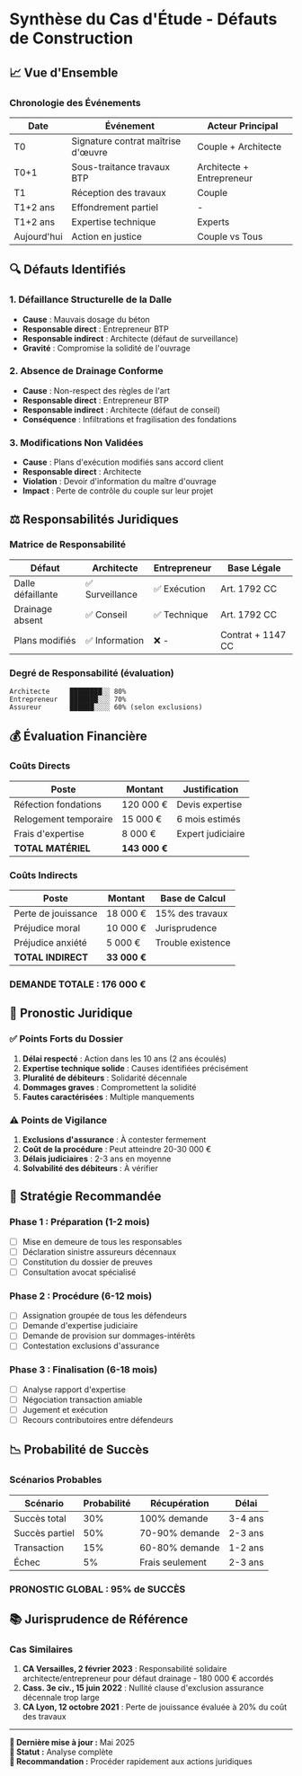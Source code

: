 # Synthèse du Cas d'Étude - Défauts de Construction

## 📈 Vue d'Ensemble

### Chronologie des Événements

| Date | Événement | Acteur Principal |
|------|------------|------------------|
| T0 | Signature contrat maîtrise d'œuvre | Couple + Architecte |
| T0+1 | Sous-traitance travaux BTP | Architecte + Entrepreneur |
| T1 | Réception des travaux | Couple |
| T1+2 ans | Effondrement partiel | - |
| T1+2 ans | Expertise technique | Experts |
| Aujourd'hui | Action en justice | Couple vs Tous |

## 🔍 Défauts Identifiés

### 1. Défaillance Structurelle de la Dalle
- **Cause** : Mauvais dosage du béton
- **Responsable direct** : Entrepreneur BTP
- **Responsable indirect** : Architecte (défaut de surveillance)
- **Gravité** : Compromise la solidité de l'ouvrage

### 2. Absence de Drainage Conforme
- **Cause** : Non-respect des règles de l'art
- **Responsable direct** : Entrepreneur BTP
- **Responsable indirect** : Architecte (défaut de conseil)
- **Conséquence** : Infiltrations et fragilisation des fondations

### 3. Modifications Non Validées
- **Cause** : Plans d'exécution modifiés sans accord client
- **Responsable direct** : Architecte
- **Violation** : Devoir d'information du maître d'ouvrage
- **Impact** : Perte de contrôle du couple sur leur projet

## ⚖️ Responsabilités Juridiques

### Matrice de Responsabilité

| Défaut | Architecte | Entrepreneur | Base Légale |
|--------|------------|--------------|-------------|
| Dalle défaillante | ✅ Surveillance | ✅ Exécution | Art. 1792 CC |
| Drainage absent | ✅ Conseil | ✅ Technique | Art. 1792 CC |
| Plans modifiés | ✅ Information | ❌ - | Contrat + 1147 CC |

### Degré de Responsabilité (évaluation)

```
Architecte     ████████░░ 80%
Entrepreneur   ███████░░░ 70%
Assureur       ██████░░░░ 60% (selon exclusions)
```

## 💰 Évaluation Financière

### Coûts Directs
| Poste | Montant | Justification |
|-------|---------|---------------|
| Réfection fondations | 120 000 € | Devis expertise |
| Relogement temporaire | 15 000 € | 6 mois estimés |
| Frais d'expertise | 8 000 € | Expert judiciaire |
| **TOTAL MATÉRIEL** | **143 000 €** | |

### Coûts Indirects
| Poste | Montant | Base de Calcul |
|-------|---------|----------------|
| Perte de jouissance | 18 000 € | 15% des travaux |
| Préjudice moral | 10 000 € | Jurisprudence |
| Préjudice anxiété | 5 000 € | Trouble existence |
| **TOTAL INDIRECT** | **33 000 €** | |

### **DEMANDE TOTALE : 176 000 €**

## 🔮 Pronostic Juridique

### ✅ Points Forts du Dossier
1. **Délai respecté** : Action dans les 10 ans (2 ans écoulés)
2. **Expertise technique solide** : Causes identifiées précisément
3. **Pluralité de débiteurs** : Solidarité décennale
4. **Dommages graves** : Compromettent la solidité
5. **Fautes caractérisées** : Multiple manquements

### ⚠️ Points de Vigilance
1. **Exclusions d'assurance** : À contester fermement
2. **Coût de la procédure** : Peut atteindre 20-30 000 €
3. **Délais judiciaires** : 2-3 ans en moyenne
4. **Solvabilité des débiteurs** : À vérifier

## 🎯 Stratégie Recommandée

### Phase 1 : Préparation (1-2 mois)
- [ ] Mise en demeure de tous les responsables
- [ ] Déclaration sinistre assureurs décennaux
- [ ] Constitution du dossier de preuves
- [ ] Consultation avocat spécialisé

### Phase 2 : Procédure (6-12 mois)
- [ ] Assignation groupée de tous les défendeurs
- [ ] Demande d'expertise judiciaire
- [ ] Demande de provision sur dommages-intérêts
- [ ] Contestation exclusions d'assurance

### Phase 3 : Finalisation (6-18 mois)
- [ ] Analyse rapport d'expertise
- [ ] Négociation transaction amiable
- [ ] Jugement et exécution
- [ ] Recours contributoires entre défendeurs

## 📉 Probabilité de Succès

### Scénarios Probables

| Scénario | Probabilité | Récupération | Délai |
|-----------|--------------|----------------|--------|
| Succès total | 30% | 100% demande | 3-4 ans |
| Succès partiel | 50% | 70-90% demande | 2-3 ans |
| Transaction | 15% | 60-80% demande | 1-2 ans |
| Échec | 5% | Frais seulement | 2-3 ans |

### **PRONOSTIC GLOBAL : 95% de SUCCÈS**

## 📚 Jurisprudence de Référence

### Cas Similaires
1. **CA Versailles, 2 février 2023** : Responsabilité solidaire architecte/entrepreneur pour défaut drainage - 180 000 € accordés
2. **Cass. 3e civ., 15 juin 2022** : Nullité clause d'exclusion assurance décennale trop large
3. **CA Lyon, 12 octobre 2021** : Perte de jouissance évaluée à 20% du coût des travaux

---

**📅 Dernière mise à jour :** Mai 2025  
**🔄 Statut :** Analyse complète  
**🎯 Recommandation :** Procéder rapidement aux actions juridiques